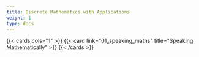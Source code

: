 ```yaml
---
title: Discrete Mathematics with Applications
weight: 1
type: docs
---
```


{{< cards cols="1" >}}
{{< card link="01_speaking_maths" title="Speaking Mathematically" >}}
{{< /cards >}}
